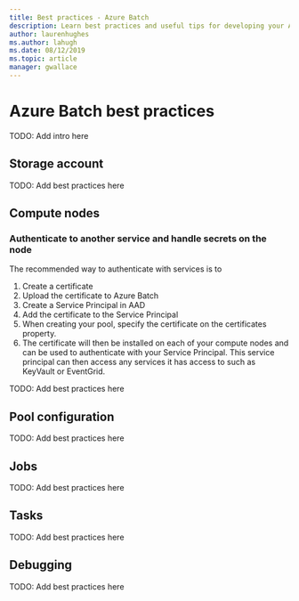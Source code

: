 ```yaml
---
title: Best practices - Azure Batch
description: Learn best practices and useful tips for developing your Azure Batch solution.
author: laurenhughes
ms.author: lahugh
ms.date: 08/12/2019 
ms.topic: article
manager: gwallace
---
```


# Azure Batch best practices

TODO: Add intro here

## Storage account

TODO: Add best practices here

## Compute nodes
### Authenticate to another service and handle secrets on the node
The recommended way to authenticate with services is to
1) Create a certificate
2) Upload the certificate to Azure Batch
3) Create a Service Principal in AAD
4) Add the certificate to the Service Principal
5) When creating your pool, specify the certificate on the certificates property.
6) The certificate will then be installed on each of your compute nodes and can be used to authenticate with your Service Principal. This service principal can then access any services it has access to such as KeyVault or EventGrid.

TODO: Add best practices here

## Pool configuration

TODO: Add best practices here

## Jobs

TODO: Add best practices here

## Tasks

TODO: Add best practices here

## Debugging

TODO: Add best practices here
